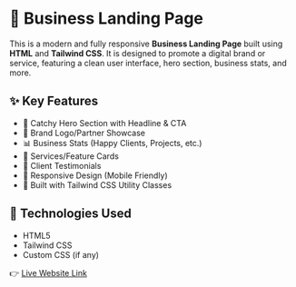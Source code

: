 # 🚀 Business Landing Page

This is a modern and fully responsive **Business Landing Page** built using **HTML** and **Tailwind CSS**. It is designed to promote a digital brand or service, featuring a clean user interface, hero section, business stats,  and more.

## ✨ Key Features

- 🧠 Catchy Hero Section with Headline & CTA
- 🤝 Brand Logo/Partner Showcase
- 📊 Business Stats (Happy Clients, Projects, etc.)
- 💼 Services/Feature Cards
- 💬 Client Testimonials
- 📱 Responsive Design (Mobile Friendly)
- 🎨 Built with Tailwind CSS Utility Classes

## 🔧 Technologies Used

- HTML5
- Tailwind CSS
- Custom CSS (if any)


👉 [Live Website Link](https://shuvo9229.github.io/Assignment-Five/)  
